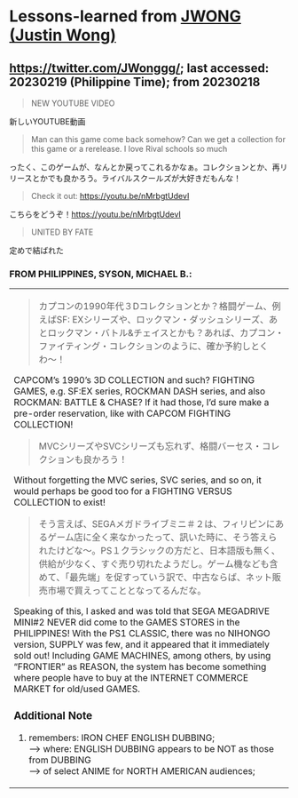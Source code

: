 # Lessons-learned from [JWONG (Justin Wong)](https://twitter.com/JWonggg?ref_src=twsrc%5Egoogle%7Ctwcamp%5Eserp%7Ctwgr%5Eauthor)

## https://twitter.com/JWonggg/; last accessed: 20230219 (Philippine Time); from 20230218

> NEW YOUTUBE VIDEO 

新しいYOUTUBE動画

> Man can this game come back somehow? Can we get a collection for this game or a rerelease. I love Rival schools so much 

ったく、このゲームが、なんとか戻ってこれるかなぁ。コレクションとか、再リリースとかでも良かろう。ライバルスクールズが大好きだもんな！

> Check it out: https://youtu.be/nMrbgtUdevI 

こちらをどうぞ！https://youtu.be/nMrbgtUdevI 

> UNITED BY FATE

定めで結ばれた


### FROM PHILIPPINES, SYSON, MICHAEL B.:

   <table>
 <tr><td>
   

> カプコンの1990年代３Dコレクションとか？格闘ゲーム、例えばSF: EXシリーズや、ロックマン・ダッシュシリーズ、あとロックマン・バトル&チェイスとかも？あれば、カプコン・ファイティング・コレクションのように、確か予約しとくわ〜！

CAPCOM’s 1990’s 3D COLLECTION and such? FIGHTING GAMES, e.g. SF:EX series, ROCKMAN DASH series, and also ROCKMAN: BATTLE & CHASE? If it had those, I’d sure make a pre-order reservation, like with CAPCOM FIGHTING COLLECTION!

> MVCシリーズやSVCシリーズも忘れず、格闘バーセス・コレクションも良かろう！

Without forgetting the MVC series, SVC series, and so on, it would perhaps be good too for a FIGHTING VERSUS COLLECTION to exist!

> そう言えば、SEGAメガドライブミニ＃２は、フィリピンにあるゲーム店に全く来なかったって、訊いた時に、そう答えられたけどな〜。PS１クラシックの方だと、日本語版も無く、供給が少なく、すぐ売り切れたようだし。ゲーム機なども含めて、「最先端」を促すっていう訳で、中古ならば、ネット販売市場で買えってこととなってるんだな。

Speaking of this, I asked and was told that SEGA MEGADRIVE MINI#2 NEVER did come to the GAMES STORES in the PHILIPPINES! With the PS1 CLASSIC, there was no NIHONGO version, SUPPLY was few, and it appeared that it immediately sold out! Including GAME MACHINES, among others, by using “FRONTIER” as REASON, the system has become something where people have to buy at the INTERNET COMMERCE MARKET for old/used GAMES.

### Additional Note
	 
1) remembers: IRON CHEF ENGLISH DUBBING;<br/>
  --> where: ENGLISH DUBBING appears to be NOT as those from DUBBING<br/> 
  --> of select ANIME for NORTH AMERICAN audiences;
	 
  </td></tr>
</table>

